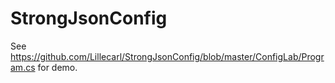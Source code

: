 # StrongJsonConfig

See https://github.com/Lillecarl/StrongJsonConfig/blob/master/ConfigLab/Program.cs for demo.
